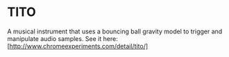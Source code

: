 TITO
====

A musical instrument that uses a bouncing ball gravity model to trigger and manipulate audio samples. See it here: [http://www.chromeexperiments.com/detail/tito/]
